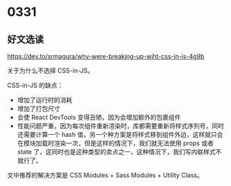 # 0331

## 好文选读

https://dev.to/srmagura/why-were-breaking-up-wiht-css-in-js-4g9b   

关于为什么不选择 CSS-in-JS。     

CSS-in-JS 的缺点：    

- 增加了运行时的消耗
- 增加了打包尺寸
- 会使 React DevTools 变得丑陋，因为会增加额外的包裹组件
- 性能问题严重，因为每次组件重新渲染时，库都需要重新将样式序列号，同时还需要计算一个 hash 值，另一个种方案是将样式移到组件外边，这样就只会在模块加载时渲染一次，但是这样的情况下，我们就无法使用 props 或者 state 了，这同时也是这种类型的卖点之一，这种情况下，我们写内联样式不就行了。

文中推荐的解决方案是 CSS Modules + Sass Modules + Utility Class。     

